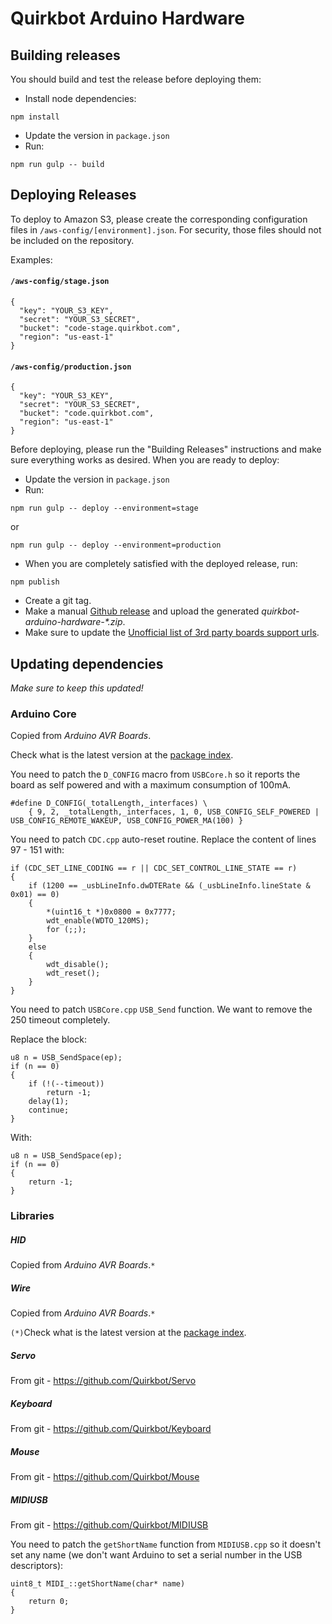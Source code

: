 # Quirkbot Arduino Hardware
## Building releases

You should build and test the release before deploying them:

- Install node dependencies:
```
npm install
```
- Update the version in `package.json`
- Run:
```
npm run gulp -- build
```

## Deploying Releases
To deploy to Amazon S3, please create the corresponding configuration
files in `/aws-config/[environment].json`.
For security, those files should not be included on the repository.

Examples:

#### `/aws-config/stage.json`

```
{
  "key": "YOUR_S3_KEY",
  "secret": "YOUR_S3_SECRET",
  "bucket": "code-stage.quirkbot.com",
  "region": "us-east-1"
}

```
#### `/aws-config/production.json`

```
{
  "key": "YOUR_S3_KEY",
  "secret": "YOUR_S3_SECRET",
  "bucket": "code.quirkbot.com",
  "region": "us-east-1"
}

```

Before deploying, please run the "Building Releases" instructions and make sure
everything works as desired. When you are ready to deploy:

- Update the version in `package.json`
- Run:
```
npm run gulp -- deploy --environment=stage
```
or
```
npm run gulp -- deploy --environment=production
```
- When you are completely satisfied with the deployed release, run:
```
npm publish
```
- Create a git tag.
- Make a manual [Github release](https://github.com/Quirkbot/QuirkbotArduinoHardware/releases) and upload the generated _quirkbot-arduino-hardware-*.zip_.
- Make sure to update the [Unofficial list of 3rd party boards support urls](https://github.com/arduino/Arduino/wiki/Unofficial-list-of-3rd-party-boards-support-urls).

## Updating dependencies
*Make sure to keep this updated!*

### Arduino Core
Copied from *Arduino AVR Boards*.

Check what is the latest version at the [package index](http://downloads.arduino.cc/packages/package_index.json).

You need to patch the `D_CONFIG` macro from `USBCore.h` so it reports the board as self powered and with a maximum consumption of 100mA.
```
#define D_CONFIG(_totalLength,_interfaces) \
	{ 9, 2, _totalLength,_interfaces, 1, 0, USB_CONFIG_SELF_POWERED | USB_CONFIG_REMOTE_WAKEUP, USB_CONFIG_POWER_MA(100) }
```

You need to patch `CDC.cpp` auto-reset routine. Replace the content of lines 97 - 151 with:
```
if (CDC_SET_LINE_CODING == r || CDC_SET_CONTROL_LINE_STATE == r)
{
	if (1200 == _usbLineInfo.dwDTERate && (_usbLineInfo.lineState & 0x01) == 0)
	{
		*(uint16_t *)0x0800 = 0x7777;
		wdt_enable(WDTO_120MS);
		for (;;);
	}
	else
	{
		wdt_disable();
		wdt_reset();
	}
}
```

You need to patch `USBCore.cpp` `USB_Send` function. We want to remove the 250
timeout completely.

Replace the block:
```
u8 n = USB_SendSpace(ep);
if (n == 0)
{
    if (!(--timeout))
        return -1;
    delay(1);
    continue;
}
```
With:
```
u8 n = USB_SendSpace(ep);
if (n == 0)
{
    return -1;
}
```

### Libraries
##### HID
Copied from *Arduino AVR Boards*.`*`

##### Wire
Copied from *Arduino AVR Boards*.`*`

`(*)`Check what is the latest version at the [package index](http://downloads.arduino.cc/packages/package_index.json).

##### Servo
From git - https://github.com/Quirkbot/Servo

##### Keyboard
From git - https://github.com/Quirkbot/Keyboard

##### Mouse
From git - https://github.com/Quirkbot/Mouse

##### MIDIUSB
From git - https://github.com/Quirkbot/MIDIUSB

You need to patch the `getShortName` function from `MIDIUSB.cpp` so it doesn't set any name (we don't want Arduino to set a serial number in the USB descriptors):
```
uint8_t MIDI_::getShortName(char* name)
{
    return 0;
}
```